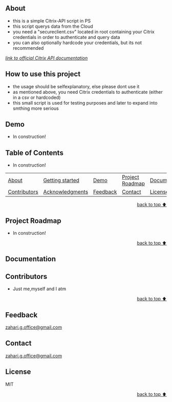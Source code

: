 
<!-- <div align="center">
    <a href="ZahariG" target="_blank">
        <img src="https://i0.wp.com/www.printmag.com/wp-content/uploads/2020/09/b960fb_ed442c56da8d41d9a27a1bade24fe275mv2.jpg?fit=1568%2C882&quality=89&ssl=1" 
        alt="Logo" height="300" width="auto">
    </a>
</div> -->

## About

* this is a simple Citrix-API script in PS
* this script querys data from the Cloud
* you need a "secureclient.csv" located in root containing your Citrix credentials in order to authenticate and query data
* you can also optionally hardcode your credentials, but its not recommended

<a href='https://developer-docs.citrix.com/en-us/citrix-daas-service-apis/citrix-daas-rest-apis/apis/#/About-APIs/About-GetAbout'>*link to official Citrix API documentation*</a>

## How to use this project

* the usage should be selfexplanatory, else please dont use it
* as mentioned above, you need Citrix credentials to authenticate (either in a csv or hardcoded)
* this small script is used for testing purposes and later to expand into smthing more serious

## Demo<!-- Required -->

* In construction!


## Table of Contents<!-- Optional -->

* In construction!

<dev align="center">
<table align="center">
        <tr>
            <td><a href="#about">About</a></td>        
            <td><a href="#how-to-use-this-project">Getting started</td>
            <td><a href="#demo">Demo</a></td>
            <td><a href="#project-roadmap--">Project Roadmap</a></td>
            <td><a href="#documentation">Documentation</a></td>
        </tr>
        <tr>
            <td><a href="#contributors">Contributors</a></td>
            <td><a href="#acknowledgments">Acknowledgments</a></td>
            <td><a href="#feedback">Feedback</a></td>
            <td><a href="#contact">Contact</a></td>
            <td><a href="#license">License</a></td>
        </tr>
</table>
</dev>


<!-- - Use this html element to create a back to top button. -->
<p align="right"><a href="#how-to-use-this-project">back to top ⬆️</a></p>


## Project Roadmap <!-- Optional --> <!-- add learning_Rs-->
<!-- 
* Add this section in case the project has different phases
* 
* Under production or will be updated.
-->

* In construction!

<p align="right"><a href="#how-to-use-this-project">back to top ⬆️</a></p>



## Documentation<!-- Optional -->
<!-- 
* You may add any documentation or Wikis here
* 
* 
-->


## Contributors<!-- Required -->

* Just me,myself and I atm
<!-- 
* Without contribution we wouldn't have open source. 
* 
* Generate github contributors Image here https://contrib.rocks/preview?repo=angular%2Fangular-ja
-->


<!-- Optional -->
<!-- 
## Acknowledgments
* Credit where it's do 
* 
* Feel free to share your inspiration sources, Stackoverflow questions, github repos, tools etc.
-->


<!-- - Use this html element to create a back to top button. -->
<p align="right"><a href="#how-to-use-this-project">back to top ⬆️</a></p>


## Feedback<!-- Required -->

zahari.g.office@gmail.com

## Contact<!-- Required -->

zahari.g.office@gmail.com


## License<!-- Optional -->
MIT


<!-- - Use this html element to create a back to top button. -->
<p align="right"><a href="#how-to-use-this-project">back to top ⬆️</a></p>
